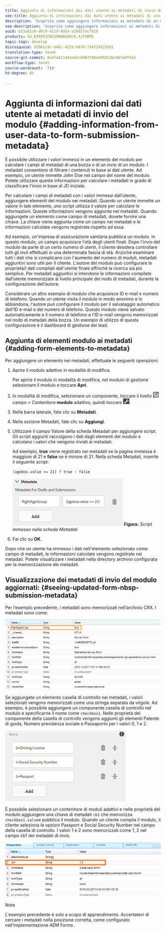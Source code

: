 ```yaml
---
title: Aggiunta di informazioni dai dati utente ai metadati di invio del modulo
seo-title: Aggiunta di informazioni dai dati utente ai metadati di invio del modulo
description: 'Scoprite come aggiungere informazioni ai metadati di un modulo inviato con i dati forniti dall''utente. '
seo-description: 'Scoprite come aggiungere informazioni ai metadati di un modulo inviato con i dati forniti dall''utente. '
uuid: b33ad1c8-d6c9-421d-8a3a-a29d17acfb18
products: SG_EXPERIENCEMANAGER/6.4/FORMS
topic-tags: develop
discoiquuid: 93961c9c-b46c-4233-b070-7343245255d1
translation-type: tm+mt
source-git-commit: 8cbfa421443e62c0483756e9d5812bc987a9f91d
workflow-type: tm+mt
source-wordcount: '710'
ht-degree: 0%

---
```



# Aggiunta di informazioni dai dati utente ai metadati di invio del modulo {#adding-information-from-user-data-to-form-submission-metadata}

È possibile utilizzare i valori immessi in un elemento del modulo per calcolare i campi di metadati di una bozza o di un invio di un modulo. I metadati consentono di filtrare i contenuti in base ai dati utente. Ad esempio, un utente immette John Doe nel campo del nome del modulo. Potete utilizzare queste informazioni per calcolare i metadati in grado di classificare l&#39;invio in base al JD iniziale.

Per calcolare i campi di metadati con i valori immessi dall’utente, aggiungere elementi del modulo nei metadati. Quando un utente immette un valore in tale elemento, uno script utilizza il valore per calcolare le informazioni. Queste informazioni vengono aggiunte nei metadati. Quando aggiungete un elemento come campo di metadati, dovete fornire una chiave. La chiave viene aggiunta come un campo nei metadati e le informazioni calcolate vengono registrate rispetto ad essa.

Ad esempio, un&#39;impresa di assicurazione sanitaria pubblica un modulo. In questo modulo, un campo acquisisce l&#39;età degli utenti finali. Dopo l&#39;invio del modulo da parte di un certo numero di utenti, il cliente desidera controllare tutti gli invii effettuati in una determinata fascia di età. Anziché esaminare tutti i dati che si complicano con l&#39;aumento del numero di moduli, metadati aggiuntivi sono utili per il cliente. L&#39;autore del modulo può configurare le proprietà/i dati compilati dall&#39;utente finale affinché la ricerca sia più semplice. Per metadati aggiuntivi si intendono le informazioni compilate dall’utente memorizzate al livello principale del nodo di metadati, durante la configurazione dell’autore.

Considerare un altro esempio di modulo che acquisisce ID e-mail e numero di telefono. Quando un utente visita il modulo in modo anonimo e lo abbandona, l&#39;autore può configurare il modulo per il salvataggio automatico dell&#39;ID e-mail e del numero di telefono. Questo modulo viene salvato automaticamente e il numero di telefono e l&#39;ID e-mail vengono memorizzati nel nodo di metadati della bozza. Un esempio di utilizzo di questa configurazione è il dashboard di gestione dei lead.

## Aggiunta di elementi modulo ai metadati {#adding-form-elements-to-metadata}

Per aggiungere un elemento nei metadati, effettuate le seguenti operazioni:

1. Aprire il modulo adattivo in modalità di modifica.

   Per aprire il modulo in modalità di modifica, nel modulo di gestione selezionare il modulo e toccare **Apri**.

1. In modalità di modifica, selezionare un componente, toccare il livello ![del](assets/field-level.png) campo > Contenitore **modulo** adattivo, quindi toccare ![cmppr](assets/cmppr.png).
1. Nella barra laterale, fate clic su **Metadati**.
1. Nella sezione Metadati, fate clic su **Aggiungi**.
1. Utilizzare il campo Valore della scheda Metadati per aggiungere script. Gli script aggiunti raccolgono i dati dagli elementi del modulo e calcolano i valori che vengono inviati ai metadati.

   Ad esempio, **true** viene registrato nei metadati se la pagina immessa è maggiore di 21 e **false** se è minore di 21. Nella scheda Metadati, inserite il seguente script:

   `(agebox.value >= 21) ? true : false`

   ![Script metadati](assets/add-element-metadata.png)
   **Figura:** *Script immesso nella scheda Metadati*

1. Fai clic su **OK**.

Dopo che un utente ha immesso i dati nell&#39;elemento selezionato come campo di metadati, le informazioni calcolate vengono registrate nei metadati. Potete visualizzare i metadati nella directory archivio configurata per la memorizzazione dei metadati.

## Visualizzazione dei metadati di invio del modulo aggiornati: {#seeing-updated-form-nbsp-submission-metadata}

Per l’esempio precedente, i metadati sono memorizzati nell’archivio CRX. I metadati sono come:

![metadata-entry](assets/metadata-entry.png)

Se aggiungete un elemento casella di controllo nei metadati, i valori selezionati vengono memorizzati come una stringa separata da virgole. Ad esempio, è possibile aggiungere un componente casella di controllo nel modulo e specificarne il nome come `checkbox1`. Nelle proprietà del componente della casella di controllo vengono aggiunti gli elementi Patente di guida, Numero previdenza sociale e Passaporto per i valori 0, 1 e 2.

![Memorizzazione di più valori da una casella di controllo](assets/checkbox-metadata.png)

È possibile selezionare un contenitore di moduli adattivi e nelle proprietà del modulo aggiungere una chiave di metadati `cb1` che memorizza `checkbox1.value`e pubblica il modulo. Quando un cliente compila il modulo, il cliente seleziona le opzioni Passport e Social Security Number nel campo della casella di controllo. I valori 1 e 2 sono memorizzati come 1, 2 nel campo cb1 dei metadati di invio.

![Voce di metadati per più valori selezionati in un campo casella di controllo](assets/metadata-entry-1.png)

>[!NOTE]
>
>L&#39;esempio precedente è solo a scopo di apprendimento. Accertatevi di cercare i metadati nella posizione corretta, come configurato nell’implementazione AEM Forms .


